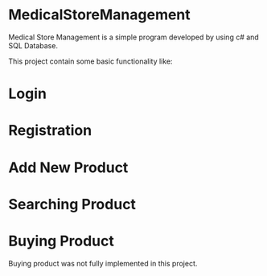 # MedicalStoreManagement
Medical Store Management is a simple program developed by using  c# and SQL Database.

This project contain some basic functionality like:

# Login

# Registration

# Add New Product

# Searching Product

# Buying Product

Buying product was not fully implemented in this project.
